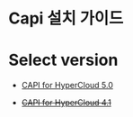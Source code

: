 
# Capi 설치 가이드
Select version
==============
* [CAPI for HyperCloud 5.0](https://github.com/tmax-cloud/install-capi/tree/5.0)

* ~~[CAPI for HyperCloud 4.1](https://github.com/tmax-cloud/install-capi/tree/4.1)~~